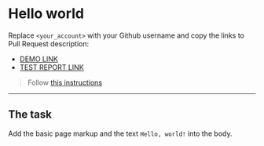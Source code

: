# Hello world
Replace `<your_account>` with your Github username and copy the links to Pull Request description:
- [DEMO LINK](https://EvgenBabin1.github.io/layout_hello-world/)
- [TEST REPORT LINK](https://EvgenBabin1.github.io/layout_hello-world/report/html_report/)

> Follow [this instructions](https://mate-academy.github.io/layout_task-guideline/#how-to-solve-the-layout-tasks-on-github)
___

## The task
Add the basic page markup and the text `Hello, world!` into the body.
